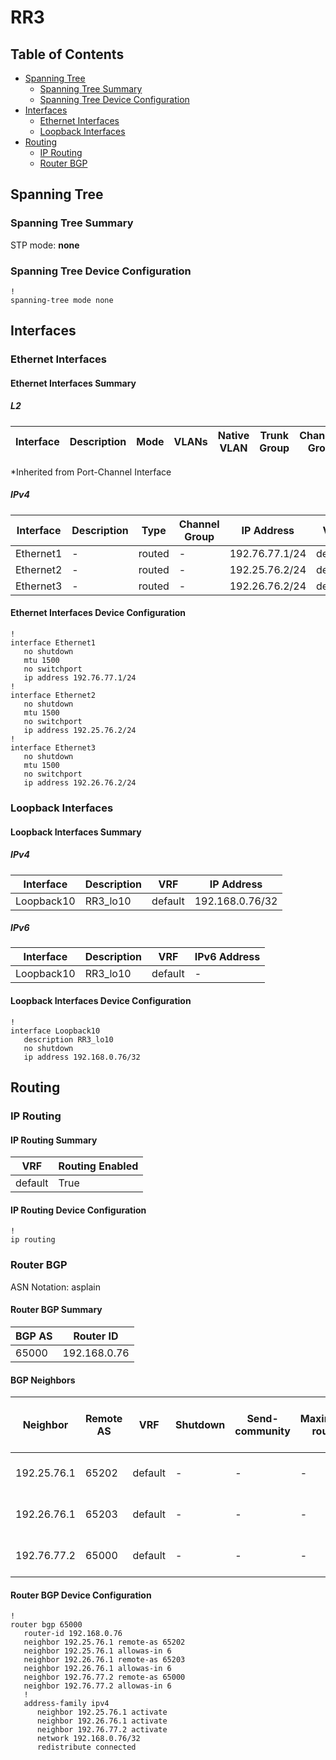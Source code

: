 # RR3

## Table of Contents

- [Spanning Tree](#spanning-tree)
  - [Spanning Tree Summary](#spanning-tree-summary)
  - [Spanning Tree Device Configuration](#spanning-tree-device-configuration)
- [Interfaces](#interfaces)
  - [Ethernet Interfaces](#ethernet-interfaces)
  - [Loopback Interfaces](#loopback-interfaces)
- [Routing](#routing)
  - [IP Routing](#ip-routing)
  - [Router BGP](#router-bgp)

## Spanning Tree

### Spanning Tree Summary

STP mode: **none**

### Spanning Tree Device Configuration

```eos
!
spanning-tree mode none
```

## Interfaces

### Ethernet Interfaces

#### Ethernet Interfaces Summary

##### L2

| Interface | Description | Mode | VLANs | Native VLAN | Trunk Group | Channel-Group |
| --------- | ----------- | ---- | ----- | ----------- | ----------- | ------------- |

*Inherited from Port-Channel Interface

##### IPv4

| Interface | Description | Type | Channel Group | IP Address | VRF |  MTU | Shutdown | ACL In | ACL Out |
| --------- | ----------- | -----| ------------- | ---------- | ----| ---- | -------- | ------ | ------- |
| Ethernet1 | - | routed | - | 192.76.77.1/24 | default | 1500 | False | - | - |
| Ethernet2 | - | routed | - | 192.25.76.2/24 | default | 1500 | False | - | - |
| Ethernet3 | - | routed | - | 192.26.76.2/24 | default | 1500 | False | - | - |

#### Ethernet Interfaces Device Configuration

```eos
!
interface Ethernet1
   no shutdown
   mtu 1500
   no switchport
   ip address 192.76.77.1/24
!
interface Ethernet2
   no shutdown
   mtu 1500
   no switchport
   ip address 192.25.76.2/24
!
interface Ethernet3
   no shutdown
   mtu 1500
   no switchport
   ip address 192.26.76.2/24
```

### Loopback Interfaces

#### Loopback Interfaces Summary

##### IPv4

| Interface | Description | VRF | IP Address |
| --------- | ----------- | --- | ---------- |
| Loopback10 | RR3_lo10 | default | 192.168.0.76/32 |

##### IPv6

| Interface | Description | VRF | IPv6 Address |
| --------- | ----------- | --- | ------------ |
| Loopback10 | RR3_lo10 | default | - |

#### Loopback Interfaces Device Configuration

```eos
!
interface Loopback10
   description RR3_lo10
   no shutdown
   ip address 192.168.0.76/32
```

## Routing

### IP Routing

#### IP Routing Summary

| VRF | Routing Enabled |
| --- | --------------- |
| default | True |

#### IP Routing Device Configuration

```eos
!
ip routing
```

### Router BGP

ASN Notation: asplain

#### Router BGP Summary

| BGP AS | Router ID |
| ------ | --------- |
| 65000 | 192.168.0.76 |

#### BGP Neighbors

| Neighbor | Remote AS | VRF | Shutdown | Send-community | Maximum-routes | Allowas-in | BFD | RIB Pre-Policy Retain | Route-Reflector Client | Passive | TTL Max Hops |
| -------- | --------- | --- | -------- | -------------- | -------------- | ---------- | --- | --------------------- | ---------------------- | ------- | ------------ |
| 192.25.76.1 | 65202 | default | - | - | - | Allowed, allowed 6 times | - | - | - | - | - |
| 192.26.76.1 | 65203 | default | - | - | - | Allowed, allowed 6 times | - | - | - | - | - |
| 192.76.77.2 | 65000 | default | - | - | - | Allowed, allowed 6 times | - | - | - | - | - |

#### Router BGP Device Configuration

```eos
!
router bgp 65000
   router-id 192.168.0.76
   neighbor 192.25.76.1 remote-as 65202
   neighbor 192.25.76.1 allowas-in 6
   neighbor 192.26.76.1 remote-as 65203
   neighbor 192.26.76.1 allowas-in 6
   neighbor 192.76.77.2 remote-as 65000
   neighbor 192.76.77.2 allowas-in 6
   !
   address-family ipv4
      neighbor 192.25.76.1 activate
      neighbor 192.26.76.1 activate
      neighbor 192.76.77.2 activate
      network 192.168.0.76/32
      redistribute connected
```
